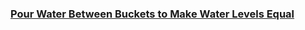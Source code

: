 ### [Pour Water Between Buckets to Make Water Levels Equal](https://leetcode.com/problems/pour-water-between-buckets-to-make-water-levels-equal)


